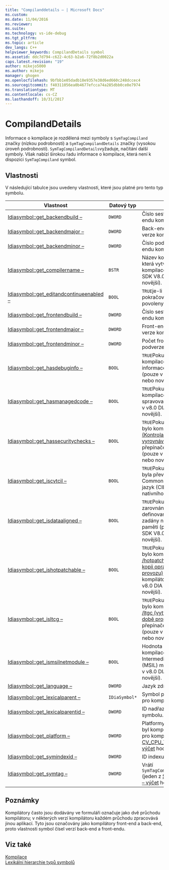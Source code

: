 ```yaml
---
title: "Compilanddetails – | Microsoft Docs"
ms.custom: 
ms.date: 11/04/2016
ms.reviewer: 
ms.suite: 
ms.technology: vs-ide-debug
ms.tgt_pltfrm: 
ms.topic: article
dev_langs: C++
helpviewer_keywords: CompilandDetails symbol
ms.assetid: ddc7d794-c622-4c63-b2a6-72f8b2d0022a
caps.latest.revision: "19"
author: mikejo5000
ms.author: mikejo
manager: ghogen
ms.openlocfilehash: 9bfbb1e05dadb18e9357e38d6ed660c248dccec4
ms.sourcegitcommit: f40311056ea0b4677efcca74a285dbb0ce0e7974
ms.translationtype: MT
ms.contentlocale: cs-CZ
ms.lasthandoff: 10/31/2017
---
```

# <a name="compilanddetails"></a>CompilandDetails
Informace o kompilace je rozdělená mezi symboly s `SymTagCompiland` značky (nízkou podrobnosti) a `SymTagCompilandDetails` značky (vysokou úroveň podrobností). `SymTagCompilandDetails`vyžaduje, načítání další symboly. Však nabízí širokou řadu informace o kompilace, která není k dispozici `SymTagCompiland` symbol.  
  
## <a name="properties"></a>Vlastnosti  
 V následující tabulce jsou uvedeny vlastnosti, které jsou platné pro tento typ symbolu.  
  
|Vlastnost|Datový typ|Popis|  
|--------------|---------------|-----------------|  
|[Idiasymbol::get_backendbuild –](../../debugger/debug-interface-access/idiasymbol-get-backendbuild.md)|`DWORD`|Číslo sestavení back endu kompilátoru.|  
|[Idiasymbol::get_backendmajor –](../../debugger/debug-interface-access/idiasymbol-get-backendmajor.md)|`DWORD`|Back-end hlavní číslo verze kompilátoru.|  
|[Idiasymbol::get_backendminor –](../../debugger/debug-interface-access/idiasymbol-get-backendminor.md)|`DWORD`|Číslo podverze back endu kompilátoru.|  
|[Idiasymbol::get_compilername –](../../debugger/debug-interface-access/idiasymbol-get-compilername.md)|`BSTR`|Název kompilátoru, která vytváří tento kompilace (pouze v DIA SDK V8.0 nebo novější).|  
|[Idiasymbol::get_editandcontinueenabled –](../../debugger/debug-interface-access/idiasymbol-get-editandcontinueenabled.md)|`BOOL`|`TRUE`je-li upravit a pokračovat byly povoleny v kompilaci.|  
|[Idiasymbol::get_frontendbuild –](../../debugger/debug-interface-access/idiasymbol-get-frontendbuild.md)|`DWORD`|Číslo sestavení front-endu kompilátoru.|  
|[Idiasymbol::get_frontendmajor –](../../debugger/debug-interface-access/idiasymbol-get-frontendmajor.md)|`DWORD`|Front-endu hlavní číslo verze kompilátoru.|  
|[Idiasymbol::get_frontendminor –](../../debugger/debug-interface-access/idiasymbol-get-frontendminor.md)|`DWORD`|Počet front-endu podverze kompilátoru.|  
|[Idiasymbol::get_hasdebuginfo –](../../debugger/debug-interface-access/idiasymbol-get-hasdebuginfo.md)|`BOOL`|`TRUE`Pokud tato kompilace má informace o ladění (pouze v DIA SDK V8.0 nebo novější).|  
|[Idiasymbol::get_hasmanagedcode –](../../debugger/debug-interface-access/idiasymbol-get-hasmanagedcode.md)|`BOOL`|`TRUE`Pokud tato kompilace obsahuje spravovaný kód (jenom v v8.0 DIA SDK nebo novější).|  
|[Idiasymbol::get_hassecuritychecks –](../../debugger/debug-interface-access/idiasymbol-get-hassecuritychecks.md)|`BOOL`|`TRUE`Pokud kompilace bylo kompilováno s [/GS (Kontrola zabezpečení vyrovnávací paměti)](/cpp/build/reference/gs-buffer-security-check) přepínače kompilátoru (pouze v DIA SDK V8.0 nebo novější).|  
|[Idiasymbol::get_iscvtcil –](../../debugger/debug-interface-access/idiasymbol-get-iscvtcil.md)|`BOOL`|`TRUE`Pokud kompilace byla převedená z Common mezilehlá jazyk (CIL) kódu do nativního kódu.|  
|[Idiasymbol::get_isdataaligned –](../../debugger/debug-interface-access/idiasymbol-get-isdataaligned.md)|`BOOL`|`TRUE`Pokud byl zarovnán uživatelem definované typy (UDT) zadány některé hranic paměti (pouze v DIA SDK V8.0 nebo novější).|  
|[Idiasymbol::get_ishotpatchable –](../../debugger/debug-interface-access/idiasymbol-get-ishotpatchable.md)|`BOOL`|`TRUE`Pokud kompilace bylo kompilováno s [/hotpatch (vytvořit kopii opravitelnou za provozu)](/cpp/build/reference/hotpatch-create-hotpatchable-image) přepínače kompilátoru (pouze v v8.0 DIA SDK nebo novější).|  
|[Idiasymbol::get_isltcg –](../../debugger/debug-interface-access/idiasymbol-get-isltcg.md)|`BOOL`|`TRUE`Pokud kompilace bylo kompilováno s [/ltgc (vytváření kódu v době propojování)](/cpp/build/reference/ltcg-link-time-code-generation) přepínače kompilátoru (pouze v DIA SDK V8.0 nebo novější).|  
|[Idiasymbol::get_ismsilnetmodule –](../../debugger/debug-interface-access/idiasymbol-get-ismsilnetmodule.md)|`BOOL`|Hodnota TRUE, pokud kompilace Microsoft Intermediate Language (MSIL) modulu (pouze v v8.0 DIA SDK nebo novější).|  
|[Idiasymbol::get_language –](../../debugger/debug-interface-access/idiasymbol-get-language.md)|`DWORD`|Jazyk zdrojového kódu.|  
|[Idiasymbol::get_lexicalparent –](../../debugger/debug-interface-access/idiasymbol-get-lexicalparent.md)|`IDiaSymbol*`|Symbol pro souboru pro kompilaci.|  
|[Idiasymbol::get_lexicalparentid –](../../debugger/debug-interface-access/idiasymbol-get-lexicalparentid.md)|`DWORD`|ID nadřazené lexikální symbolu.|  
|[Idiasymbol::get_platform –](../../debugger/debug-interface-access/idiasymbol-get-platform.md)|`DWORD`|Platformy, na kterém byl kompilován souboru pro kompilaci (jeden z [CV_CPU_TYPE_e – výčet](../../debugger/debug-interface-access/cv-cpu-type-e.md) hodnoty).|  
|[Idiasymbol::get_symindexid –](../../debugger/debug-interface-access/idiasymbol-get-symindexid.md)|`DWORD`|ID indexu symbolu.|  
|[Idiasymbol::get_symtag –](../../debugger/debug-interface-access/idiasymbol-get-symtag.md)|`DWORD`|Vrátí `SymTagCompilandDetails` (jeden z [SymTagEnum – výčet](../../debugger/debug-interface-access/symtagenum.md) hodnoty).|  
  
## <a name="remarks"></a>Poznámky  
 Kompilátory často jsou dodávány ve formuláři označuje jako dvě průchodu kompilátoru; v některých verzí kompilátoru každém průchodu zpracovává jinou aplikací. Tyto jsou označovány jako kompilátory front-end a back-end, proto vlastnosti symbol čísel verzí back-end a front-endu.  
  
## <a name="see-also"></a>Viz také  
 [Kompilace](../../debugger/debug-interface-access/compiland.md)   
 [Lexikální hierarchie typů symbolů](../../debugger/debug-interface-access/lexical-hierarchy-of-symbol-types.md)